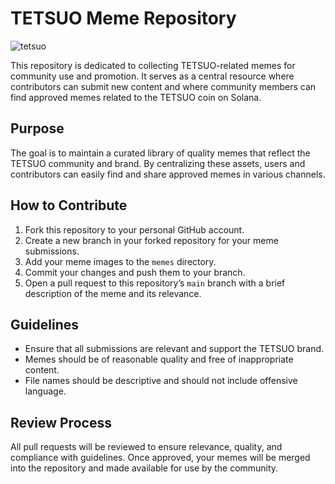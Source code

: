# TETSUO Meme Repository
![tetsuo](https://github.com/user-attachments/assets/b61aa2de-ce91-4d88-8756-16713f3b3add)

This repository is dedicated to collecting TETSUO-related memes for community use and promotion. It serves as a central resource where contributors can submit new content and where community members can find approved memes related to the TETSUO coin on Solana.

## Purpose
The goal is to maintain a curated library of quality memes that reflect the TETSUO community and brand. By centralizing these assets, users and contributors can easily find and share approved memes in various channels.

## How to Contribute
1. Fork this repository to your personal GitHub account.
2. Create a new branch in your forked repository for your meme submissions.
3. Add your meme images to the `memes` directory.  
4. Commit your changes and push them to your branch.
5. Open a pull request to this repository’s `main` branch with a brief description of the meme and its relevance.

## Guidelines
- Ensure that all submissions are relevant and support the TETSUO brand.
- Memes should be of reasonable quality and free of inappropriate content.
- File names should be descriptive and should not include offensive language.

## Review Process
All pull requests will be reviewed to ensure relevance, quality, and compliance with guidelines. Once approved, your memes will be merged into the repository and made available for use by the community.
